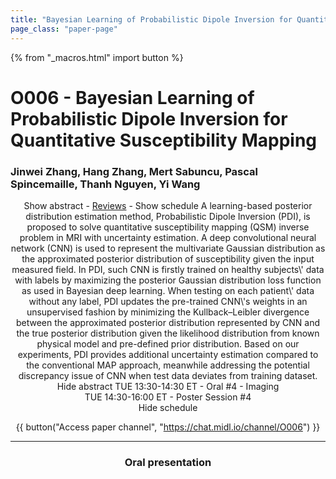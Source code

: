 ```yaml
---
title: "Bayesian Learning of Probabilistic Dipole Inversion for Quantitative Susceptibility Mapping"
page_class: "paper-page"
---
```


{% from "_macros.html" import button %}

# O006 - Bayesian Learning of Probabilistic Dipole Inversion for Quantitative Susceptibility Mapping


### Jinwei Zhang, Hang Zhang, Mert Sabuncu, Pascal Spincemaille, Thanh Nguyen, Yi Wang

<center><a class="toggle_visibility" data-selector=".paper_abstract" data-level="3">Show abstract</a>
        - <a href="https://openreview.net/forum?id=DuWrLOZ27k">Reviews</a>
        - <a class="toggle_visibility" data-selector=".paper_qa" data-level="3">Show schedule</a>

<span class="paper_abstract">
        A learning-based posterior distribution estimation method, Probabilistic Dipole Inversion (PDI), is proposed to solve quantitative susceptibility mapping (QSM) inverse problem in MRI with uncertainty estimation. A deep convolutional neural network (CNN) is used to represent the multivariate Gaussian distribution as the approximated posterior distribution of susceptibility given the input measured field. In PDI, such CNN is firstly trained on healthy subjects\' data with labels by maximizing the posterior Gaussian distribution loss function as used in Bayesian deep learning. When testing on each patient\' data without any label, PDI updates the pre-trained CNN\'s weights in an unsupervised fashion by minimizing the Kullback–Leibler divergence between the approximated posterior distribution represented by CNN and the true posterior distribution given the likelihood distribution from known physical model and pre-defined prior distribution. Based on our experiments, PDI provides additional uncertainty estimation compared to the conventional MAP approach, meanwhile addressing the potential discrepancy issue of CNN when test data deviates from training dataset.
        <span class="actions">
  <br/>
  <a class="toggle_visibility" data-level="2">Hide abstract</a></span>
</span>

<span class="paper_qa">
        TUE 13:30-14:30 ET - Oral #4 - Imaging<br/>TUE 14:30-16:00 ET - Poster Session #4
        <br/>
        <span class="actions"><a class="toggle_visibility" data-level="2">Hide schedule</a></span>
</span>

{{ button("Access paper channel", "https://chat.midl.io/channel/O006") }}

---

### Oral presentation
